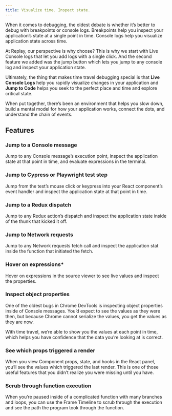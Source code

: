 ```yaml
---
title: Visualize time. Inspect state.
---
```

When it comes to debugging, the oldest debate is whether it’s better to debug with breakpoints or console logs. Breakpoints help you inspect your application’s state at a single point in time. Console logs help you visualize application state across time.

At Replay, our perspective is why choose? This is why we start with Live Console logs that let you add logs with a single click. And the second feature we added was the jump button which lets you jump to any console log and inspect your application state.

Ultimately, the thing that makes time travel debugging special is that **Live Console Logs** help you rapidly visualize changes in your application and **Jump to Code** helps you seek to the perfect place and time and explore critical state. 

When put together, there’s been an environment that helps you slow down, build a mental model for how your application works, connect the dots, and understand the chain of events. 

<!-- todo: add a video -->

## Features

### Jump to a Console message

Jump to any Console message’s execution point, inspect the application state at that point in time, and evaluate expressions in the terminal. 

### Jump to Cypress or Playwright test step

Jump from the test’s mouse click or keypress into your React component’s event handler and inspect the application state at that point in time.

### Jump to a Redux dispatch

Jump to any Redux action’s dispatch and inspect the application state inside of the thunk that kicked it off.

### Jump to Network requests

Jump to any Network requests fetch call and inspect the application stat inside the function that initiated the fetch.

### Hover on expressions*

Hover on expressions in the source viewer to see live values and inspect the properties.

### Inspect object properties

One of the oldest bugs in Chrome DevTools is inspecting object properties inside of Console messages. You’d expect to see the values as they were then, but because Chrome cannot serialize the values, you get the values as they are now. 

With time travel, we’re able to show you the values at each point in time, which helps you have confidence that the data you’re looking at is correct.

### See which props triggered a render

When you view Component props, state, and hooks in the React panel, you’ll see the values which triggered the last render. This is one of those useful features that you didn’t realize you were missing until you have.

### Scrub through function execution

When you’re paused inside of a complicated function with many branches and loops, you can use the Frame Timeline to scrub through the execution and see the path the program took through the function.